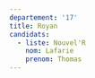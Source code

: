 ```yaml
---
departement: '17'
title: Royan
candidats:
  - liste: Nouvel'R
    nom: Lafarie
    prenom: Thomas
---
```


